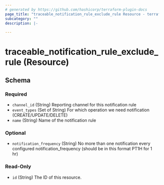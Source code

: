 ```yaml
---
# generated by https://github.com/hashicorp/terraform-plugin-docs
page_title: "traceable_notification_rule_exclude_rule Resource - terraform-provider-traceable"
subcategory: ""
description: |-
  
---
```


# traceable_notification_rule_exclude_rule (Resource)





<!-- schema generated by tfplugindocs -->
## Schema

### Required

- `channel_id` (String) Reporting channel for this notification rule
- `event_types` (Set of String) For which operation we need notification (CREATE/UPDATE/DELETE)
- `name` (String) Name of the notification rule

### Optional

- `notification_frequency` (String) No more than one notification every configured notification_frequency (should be in this format PT1H for 1 hr)

### Read-Only

- `id` (String) The ID of this resource.
